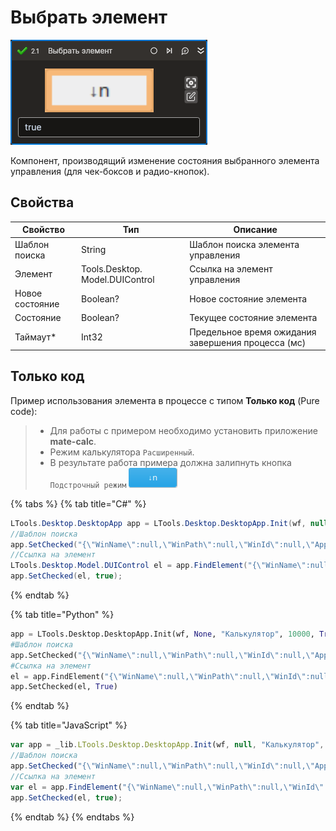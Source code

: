 # Выбрать элемент

![](../../../resources/activities/basic/desktop/checked-element.png)

Компонент, производящий изменение состояния выбранного элемента управления (для чек-боксов и радио-кнопок).

## Свойства
| Свойство        | Тип                             | Описание                                           |
| --------------- | ------------------------------- | -------------------------------------------------- |
| Шаблон поиска   | String                          | Шаблон поиска элемента управления                  |
| Элемент         | Tools.Desktop. Model.DUIControl | Ссылка на элемент управления                       |
| Новое состояние | Boolean?                        | Новое состояние элемента                           |
| Состояние       | Boolean?                        | Текущее состояние элемента                         |
| Таймаут\*       | Int32                           | Предельное время ожидания завершения процесса (мс) |

## Только код
Пример использования элемента в процессе с типом **Только код** (Pure code):
> - Для работы с примером необходимо установить приложение **mate-calc**.
> - Режим калькулятора `Расширенный`.
> - В результате работа примера должна залипнуть кнопка ``Подстрочный режим`` ![](../../../resources/activities/basic/desktop/low-rigister-button.png)

{% tabs %}
{% tab title="C#" %}
```csharp
LTools.Desktop.DesktopApp app = LTools.Desktop.DesktopApp.Init(wf, null, "Калькулятор", 10000, true, LTools.Desktop.Model.DesktopTypes.UIAUTOMATION);
//Шаблон поиска
app.SetChecked("{\"WinName\":null,\"WinPath\":null,\"WinId\":null,\"AppName\":null,\"TextSearchMode\":0,\"Items\":[{\"Name\":\"subscript\",\"Role\":\"toggle button\",\"Items\":[]}]}", true);
//Ссылка на элемент
LTools.Desktop.Model.DUIControl el = app.FindElement("{\"WinName\":null,\"WinPath\":null,\"WinId\":null,\"AppName\":null,\"TextSearchMode\":0,\"Items\":[{\"Name\":\"subscript\",\"Role\":\"toggle button\",\"Items\":[]}]}");
app.SetChecked(el, true);
```
{% endtab %}

{% tab title="Python" %}
```python
app = LTools.Desktop.DesktopApp.Init(wf, None, "Калькулятор", 10000, True, LTools.Desktop.Model.DesktopTypes.UIAUTOMATION)
#Шаблон поиска
app.SetChecked("{\"WinName\":null,\"WinPath\":null,\"WinId\":null,\"AppName\":null,\"TextSearchMode\":0,\"Items\":[{\"Name\":\"subscript\",\"Role\":\"toggle button\",\"Items\":[]}]}", True)
#Ссылка на элемент
el = app.FindElement("{\"WinName\":null,\"WinPath\":null,\"WinId\":null,\"AppName\":null,\"TextSearchMode\":0,\"Items\":[{\"Name\":\"subscript\",\"Role\":\"toggle button\",\"Items\":[]}]}")
app.SetChecked(el, True)
```
{% endtab %}

{% tab title="JavaScript" %}
```javascript
var app = _lib.LTools.Desktop.DesktopApp.Init(wf, null, "Калькулятор", 10000, true, _lib.LTools.Desktop.Model.DesktopTypes.UIAUTOMATION);
//Шаблон поиска
app.SetChecked("{\"WinName\":null,\"WinPath\":null,\"WinId\":null,\"AppName\":null,\"TextSearchMode\":0,\"Items\":[{\"Name\":\"subscript\",\"Role\":\"toggle button\",\"Items\":[]}]}", true);
//Ссылка на элемент
var el = app.FindElement("{\"WinName\":null,\"WinPath\":null,\"WinId\":null,\"AppName\":null,\"TextSearchMode\":0,\"Items\":[{\"Name\":\"subscript\",\"Role\":\"toggle button\",\"Items\":[]}]}");
app.SetChecked(el, true);
```
{% endtab %}
{% endtabs %}
